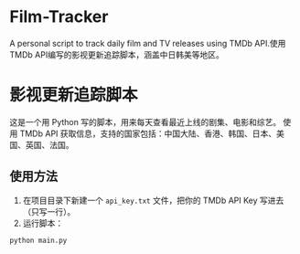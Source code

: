 # Film-Tracker
A personal script to track daily film and TV releases using TMDb API.使用TMDb API编写的影视更新追踪脚本，涵盖中日韩美等地区。
# 影视更新追踪脚本
这是一个用 Python 写的脚本，用来每天查看最近上线的剧集、电影和综艺。
使用 TMDb API 获取信息，支持的国家包括：中国大陆、香港、韩国、日本、美国、英国、法国。
## 使用方法
1. 在项目目录下新建一个 `api_key.txt` 文件，把你的 TMDb API Key 写进去（只写一行）。
2. 运行脚本：
```bash
python main.py

